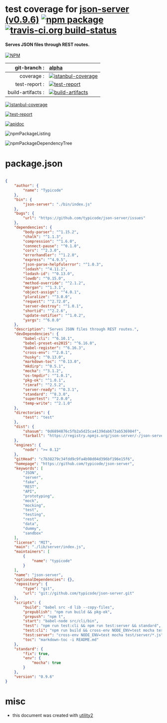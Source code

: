 # test coverage for  [json-server (v0.9.6)](https://github.com/typicode/json-server)  [![npm package](https://img.shields.io/npm/v/npmtest-json-server.svg?style=flat-square)](https://www.npmjs.org/package/npmtest-json-server) [![travis-ci.org build-status](https://api.travis-ci.org/npmtest/node-npmtest-json-server.svg)](https://travis-ci.org/npmtest/node-npmtest-json-server)
#### Serves JSON files through REST routes.

[![NPM](https://nodei.co/npm/json-server.png?downloads=true&downloadRank=true&stars=true)](https://www.npmjs.com/package/json-server)

| git-branch : | [alpha](https://github.com/npmtest/node-npmtest-json-server/tree/alpha)|
|--:|:--|
| coverage : | [![istanbul-coverage](https://npmtest.github.io/node-npmtest-json-server/build/coverage.badge.svg)](https://npmtest.github.io/node-npmtest-json-server/build/coverage.html/index.html)|
| test-report : | [![test-report](https://npmtest.github.io/node-npmtest-json-server/build/test-report.badge.svg)](https://npmtest.github.io/node-npmtest-json-server/build/test-report.html)|
| build-artifacts : | [![build-artifacts](https://npmtest.github.io/node-npmtest-json-server/glyphicons_144_folder_open.png)](https://github.com/npmtest/node-npmtest-json-server/tree/gh-pages/build)|

[![istanbul-coverage](https://npmtest.github.io/node-npmtest-json-server/build/screenCapture.buildCi.browser.%252Ftmp%252Fbuild%252Fcoverage.lib.html.png)](https://npmtest.github.io/node-npmtest-json-server/build/coverage.html/index.html)

[![test-report](https://npmtest.github.io/node-npmtest-json-server/build/screenCapture.buildCi.browser.%252Ftmp%252Fbuild%252Ftest-report.html.png)](https://npmtest.github.io/node-npmtest-json-server/build/test-report.html)

[![apidoc](https://npmdoc.github.io/node-npmdoc-json-server/build/screenCapture.buildCi.browser.%252Ftmp%252Fbuild%252Fapidoc.html.png)](https://npmdoc.github.io/node-npmdoc-json-server/build/apidoc.html)

![npmPackageListing](https://npmtest.github.io/node-npmtest-json-server/build/screenCapture.npmPackageListing.svg)

![npmPackageDependencyTree](https://npmtest.github.io/node-npmtest-json-server/build/screenCapture.npmPackageDependencyTree.svg)



# package.json

```json

{
    "author": {
        "name": "Typicode"
    },
    "bin": {
        "json-server": "./bin/index.js"
    },
    "bugs": {
        "url": "https://github.com/typicode/json-server/issues"
    },
    "dependencies": {
        "body-parser": "^1.15.2",
        "chalk": "^1.1.3",
        "compression": "^1.6.0",
        "connect-pause": "^0.1.0",
        "cors": "^2.3.0",
        "errorhandler": "^1.2.0",
        "express": "^4.9.5",
        "json-parse-helpfulerror": "^1.0.3",
        "lodash": "^4.11.2",
        "lodash-id": "^0.13.0",
        "lowdb": "^0.15.0",
        "method-override": "^2.1.2",
        "morgan": "^1.3.1",
        "object-assign": "^4.0.1",
        "pluralize": "^3.0.0",
        "request": "^2.72.0",
        "server-destroy": "^1.0.1",
        "shortid": "^2.2.6",
        "update-notifier": "^1.0.2",
        "yargs": "^6.0.0"
    },
    "description": "Serves JSON files through REST routes.",
    "devDependencies": {
        "babel-cli": "^6.10.1",
        "babel-preset-es2015": "^6.16.0",
        "babel-register": "^6.16.3",
        "cross-env": "^2.0.1",
        "husky": "^0.13.0",
        "markdown-toc": "^0.13.0",
        "mkdirp": "^0.5.1",
        "mocha": "^3.1.2",
        "os-tmpdir": "^1.0.1",
        "pkg-ok": "^1.0.1",
        "rimraf": "^2.5.2",
        "server-ready": "^0.3.1",
        "standard": "^8.3.0",
        "supertest": "^2.0.0",
        "temp-write": "^2.1.0"
    },
    "directories": {
        "test": "test"
    },
    "dist": {
        "shasum": "0d6894876c5fb2a5d25ca4139dab673ab536984f",
        "tarball": "https://registry.npmjs.org/json-server/-/json-server-0.9.6.tgz"
    },
    "engines": {
        "node": ">= 0.12"
    },
    "gitHead": "c7b38279c34fdd9c9fa4b98d04d396bf196e15f6",
    "homepage": "https://github.com/typicode/json-server",
    "keywords": [
        "JSON",
        "server",
        "fake",
        "REST",
        "API",
        "prototyping",
        "mock",
        "mocking",
        "test",
        "testing",
        "rest",
        "data",
        "dummy",
        "sandbox"
    ],
    "license": "MIT",
    "main": "./lib/server/index.js",
    "maintainers": [
        {
            "name": "typicode"
        }
    ],
    "name": "json-server",
    "optionalDependencies": {},
    "repository": {
        "type": "git",
        "url": "git://github.com/typicode/json-server.git"
    },
    "scripts": {
        "build": "babel src -d lib --copy-files",
        "prepublish": "npm run build && pkg-ok",
        "prepush": "npm t",
        "start": "babel-node src/cli/bin",
        "test": "npm run test:cli && npm run test:server && standard",
        "test:cli": "npm run build && cross-env NODE_ENV=test mocha test/cli/*.js",
        "test:server": "cross-env NODE_ENV=test mocha test/server/*.js",
        "toc": "markdown-toc -i README.md"
    },
    "standard": {
        "fix": true,
        "env": {
            "mocha": true
        }
    },
    "version": "0.9.6"
}
```



# misc
- this document was created with [utility2](https://github.com/kaizhu256/node-utility2)
